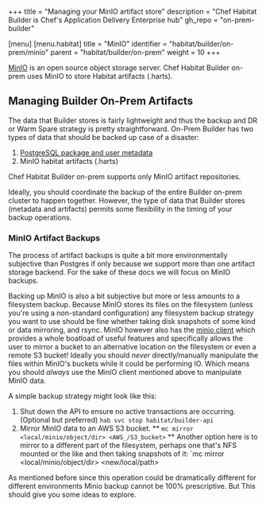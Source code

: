 +++
title = "Managing your MinIO artifact store"
description = "Chef Habitat Builder is Chef's Application Delivery Enterprise hub"
gh_repo = "on-prem-builder"

[menu]
  [menu.habitat]
    title = "MinIO"
    identifier = "habitat/builder/on-prem/minio"
    parent = "habitat/builder/on-prem"
    weight = 10
+++

[MinIO](https://min.io/) is an open source object storage server.
Chef Habitat Builder on-prem uses MinIO to store Habitat artifacts (.harts).

## Managing Builder On-Prem Artifacts

The data that Builder stores is fairly lightweight and thus the backup and DR or Warm Spare strategy is pretty straightforward. On-Prem Builder has two types of data that should be backed up case of a disaster:

1. [PostgreSQL package and user metadata](./postgres.md#postgresql-data-backups)
1. MinIO habitat artifacts (.harts)

Chef Habitat Builder on-prem supports only MinIO artifact repositories.

Ideally, you should coordinate the backup of the entire Builder on-prem cluster to happen together. However, the type of data that Builder stores (metadata and artifacts) permits some flexibility in the timing of your backup operations.

### MinIO Artifact Backups

The process of artifact backups is quite a bit more environmentally subjective than Postgres if only because we support more than one artifact storage backend. For the sake of these docs we will focus on MinIO backups.

Backing up MinIO is also a bit subjective but more or less amounts to a filesystem backup. Because MinIO stores its files on the filesystem (unless you're using a non-standard configuration) any filesystem backup strategy you want to use should be fine whether taking disk snapshots of some kind or data  mirroring, and rsync. MinIO however also has the [minio client](https://docs.min.io/docs/minio-client-quickstart-guide.html) which provides a whole boatload of useful features and specifically allows the user to mirror a bucket to an alternative location on the filesystem or even a remote S3 bucket! Ideally you should _never_ directly/manually manipulate the files within MinIO's buckets while it could be performing IO. Which means you should _always_ use the MinIO client mentioned above to manipulate MinIO data.

A simple backup strategy might look like this:

1. Shut down the API to ensure no active transactions are occurring. (Optional but preferred)
        `hab svc stop habitat/builder-api`
1. Mirror MinIO data to an AWS S3 bucket. **
        `mc mirror <local/minio/object/dir> <AWS_/S3_bucket>`
** Another option here is to mirror to a different part of the filesystem, perhaps one that's NFS mounted or the like and then taking snapshots of it:
        `mc mirror <local/minio/object/dir> <new/local/path>

As mentioned before since this operation could be dramatically different for different environments Minio backup cannot be 100% prescriptive. But This should give you some ideas to explore.
